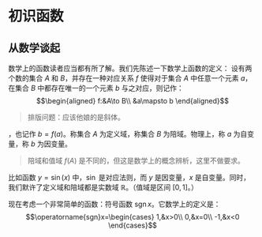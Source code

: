 # 初识函数

## 从数学谈起

数学上的函数读者应当都有所了解。我们先陈述一下数学上函数的定义：
设有两个数的集合 $A$ 和 $B$，并存在一种对应关系 $f$  使得对于集合 $A$ 中任意一个元素 $a$，在集合 $B$ 中都存在唯一的一个元素 $b$ 与之对应，则记作：
$$\begin{aligned}
f:&A\to B\\
&a\mapsto b
\end{aligned}$$

> 排版问题：应该他娘的是斜体。

，也记作 $b=f(a)$。称集合 $A$ 为定义域，称集合 $B$ 为陪域。物理上，称 $a$ 为自变量，称 $b$ 为因变量。

> 陪域和值域 $f(A)$ 是不同的，但这是数学上的概念辨析，这里不做要求。

比如函数 $y=\sin(x)$ 中，$\sin$ 是对应法则，而 $y$ 是因变量，$x$ 是自变量。同时，我们默许了定义域和陪域都是实数域 $\mathbb R$。（值域是区间 $[0,1]$。）

现在考虑一个非常简单的函数：符号函数 $\operatorname{sgn} x$。它数学上的定义是：
$$\operatorname{sgn}x=\begin{cases}
1,&x>0\\
0,&x=0\\
-1,&x<0
\end{cases}$$